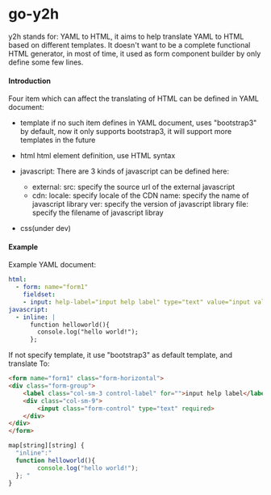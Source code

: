 # go-y2h
y2h stands for: YAML to HTML, it aims to help translate YAML to HTML based on different templates.
It doesn't want to be a complete functional HTML generator, 
in most of time, it used as form component builder by only define some few lines.

#### Introduction
Four item which can affect the translating of HTML can be defined in YAML document:
- template
  if no such item defines in YAML document, uses "bootstrap3" by default, now it only supports bootstrap3, it will support more templates in the future
  
- html
  html element definition, use HTML syntax
  
- javascript: 
  There are 3 kinds of javascript can be defined here:
  - external:
    src: specify the source url of the external javascript
  - cdn:
    locale: specify locale of the CDN
    name: specify the name of javascript library
    ver: specify the version of javascript library
    file: specify the filename of javascript libray
- css(under dev)
 
#### Example
Example YAML document:
```yaml
html:
  - form: name="form1"
    fieldset:
    - input: help-label="input help label" type="text" value="input value" required
javascript:
  - inline: |
      function helloworld(){
        console.log("hello world!");
      }; 
```

If not specify template, it use "bootstrap3" as default template, and translate To:
```html
<form name="form1" class="form-horizontal">
<div class="form-group">
    <label class="col-sm-3 control-label" for="">input help label</label>
    <div class="col-sm-9">
        <input class="form-control" type="text" required>
    </div>
</div>
</form>
```
```javascript
map[string][string] {
  "inline":"
  function helloworld(){
        console.log("hello world!");
  }; "
}
```
